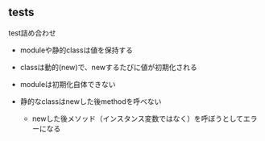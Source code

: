 ## tests
test詰め合わせ

* moduleや静的classは値を保持する
* classは動的(new)で、newするたびに値が初期化される
* moduleは初期化自体できない

* 静的なclassはnewした後methodを呼べない
	* newした後メソッド（インスタンス変数ではなく）を呼ぼうとしてエラーになる


